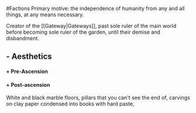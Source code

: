 #Factions
Primary motive: the independence of humanity from any and all things, at any means necessary.

Creator of the [[Gateway|Gateways]], past sole ruler of the main world before becoming sole ruler of the garden, until their demise and disbandment.

## - Aesthetics
#### + Pre-Ascension


#### + Post-ascension
White and black marble floors, pillars that you can't see the end of, carvings on clay paper condensed into books with hard paste, 